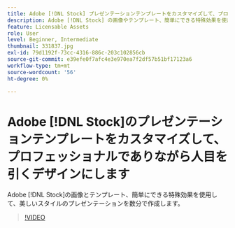 ```yaml
---
title: Adobe [!DNL Stock] プレゼンテーションテンプレートをカスタマイズして、プロのようなデザインでありながら人目を引くデザインにします
description: Adobe [!DNL Stock] の画像やテンプレート、簡単にできる特殊効果を使用して、美しいスタイルのプレゼンテーションを数分で作成します
feature: Licensable Assets
role: User
level: Beginner, Intermediate
thumbnail: 331837.jpg
exl-id: 79d1192f-73cc-4316-886c-203c102856cb
source-git-commit: e39efe0f7afc4e3e970ea7f2df57b51bf17123a6
workflow-type: tm+mt
source-wordcount: '56'
ht-degree: 0%

---
```


# Adobe [!DNL Stock]のプレゼンテーションテンプレートをカスタマイズして、プロフェッショナルでありながら人目を引くデザインにします

Adobe [!DNL Stock]の画像とテンプレート、簡単にできる特殊効果を使用して、美しいスタイルのプレゼンテーションを数分で作成します。

>[!VIDEO](https://video.tv.adobe.com/v/331837?hidetitle=true)

